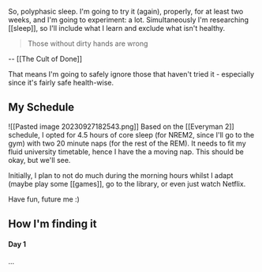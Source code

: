 So, polyphasic sleep. I'm going to try it (again), properly, for at least two weeks, and I'm going to experiment: a lot. Simultaneously I'm researching [[sleep]], so I'll include what I learn and exclude what isn't healthy.

> Those without dirty hands are wrong

-- [[The Cult of Done]]

That means I'm going to safely ignore those that haven't tried it - especially since it's fairly safe health-wise.

## My Schedule
![[Pasted image 20230927182543.png]]
Based on the [[Everyman 2]] schedule, I opted for 4.5 hours of core sleep (for NREM2, since I'll go to the gym) with two 20 minute naps (for the rest of the REM). It needs to fit my fluid university timetable, hence I have the a moving nap. This should be okay, but we'll see.

Initially, I plan to not do much during the morning hours whilst I adapt (maybe play some [[games]], go to the library, or even just watch Netflix.

Have fun, future me :)
## How I'm finding it
#### Day 1
...